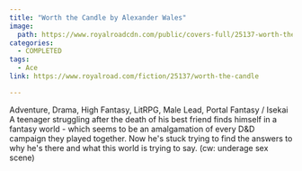 ```yaml
---
title: "Worth the Candle by Alexander Wales"
image:
  path: https://www.royalroadcdn.com/public/covers-full/25137-worth-the-candle.jpg
categories:
  - COMPLETED
tags:
  - Ace
link: https://www.royalroad.com/fiction/25137/worth-the-candle

---
```

Adventure, Drama, High Fantasy, LitRPG, Male Lead, Portal Fantasy / Isekai A teenager struggling after the death of his best friend finds himself in a fantasy world - which seems to be an amalgamation of every D&D campaign they played together. Now he's stuck trying to find the answers to why he's there and what this world is trying to say. (cw: underage sex scene)

